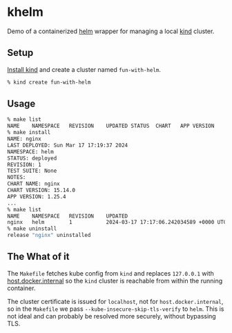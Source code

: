 # khelm

Demo of a containerized [helm](https://helm.sh) wrapper for managing a local [kind](https://kind.sigs.k8s.io) cluster.

## Setup

[Install kind](https://kind.sigs.k8s.io/docs/user/quick-start/#installation) and create a cluster named `fun-with-helm`.

```bash
% kind create fun-with-helm
```

## Usage
```bash
% make list
NAME	NAMESPACE	REVISION	UPDATED	STATUS	CHART	APP VERSION
% make install
NAME: nginx
LAST DEPLOYED: Sun Mar 17 17:19:37 2024
NAMESPACE: helm
STATUS: deployed
REVISION: 1
TEST SUITE: None
NOTES:
CHART NAME: nginx
CHART VERSION: 15.14.0
APP VERSION: 1.25.4
...
% make list
NAME 	NAMESPACE	REVISION	UPDATED                                	STATUS  	CHART        	APP VERSION
nginx	helm     	1       	2024-03-17 17:17:06.242034589 +0000 UTC	deployed	nginx-15.14.0	1.25.4
% make uninstall
release "nginx" uninstalled
```

## The What of it

The `Makefile` fetches kube config from `kind` and replaces `127.0.0.1` with [host.docker.internal](https://docs.docker.com/desktop/networking/#use-cases-and-workarounds) so the `kind` cluster is reachable from within the running container.  

The cluster certificate is issued for `localhost`, not for `host.docker.internal`, so in the `Makefile` we pass `--kube-insecure-skip-tls-verify` to `helm`. This is not ideal and can probably be resolved more securely, without bypassing TLS.
